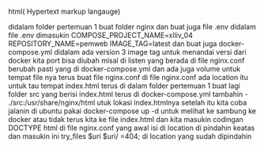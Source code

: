 html( Hypertext markup langauge)

didalam folder pertemuan 1 buat folder nginx dan buat juga file .env didalam file .env dimasukin COMPOSE_PROJECT_NAME=xlliv_04
REPOSITORY_NAME=pemweb
IMAGE_TAG=latest
dan buat juga docker-compose.yml
didalam ada version 3
image tag untuk menandai versi dari docker kita 
port bisa diubah misal di listen yang berada di file nginx.conf berubah pasti yang di docker-compose.yml
dan ada juga volume untuk tempat file nya
terus buat file nginx.conf
di file nginx.conf ada location itu untuk tau tempat index.html
terus di dalam folder pertemuan 1 buat lagi folder src
yang berisi index.html
terus di docker-compose.yml tambahin   - ./src:/usr/share/nginx/html
utuk lokasi index.htmlnya
setelah itu kita coba jalanin di ubuntu pakai docker-compose up -d untuk melihat ke sambung ke docker atau tidak
terus kita ke file index.html 
dan kita masukin codingan DOCTYPE html
di file nginx.conf
yang awal isi di location di pindahin keatas 
dan masukin ini try_files $uri $uri/ =404; di location yang sudah dipindahin
